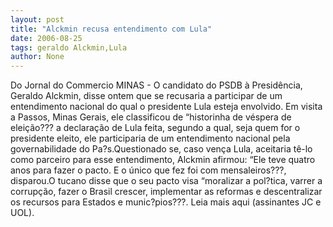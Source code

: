 ```yaml
---
layout: post
title: "Alckmin recusa entendimento com Lula"
date: 2006-08-25
tags: geraldo Alckmin,Lula
author: None
---
```

Do Jornal do Commercio
MINAS - O candidato do PSDB à Presidência, Geraldo Alckmin, disse ontem que se recusaria a participar de um entendimento nacional do qual o presidente Lula esteja envolvido. 
Em visita a Passos, Minas Gerais, ele classificou de “historinha de véspera de eleição??? a declaração de Lula feita, segundo a qual, seja quem for o presidente eleito, ele participaria de um entendimento nacional pela governabilidade do Pa?s.Questionado se, caso vença Lula, aceitaria tê-lo como parceiro para esse entendimento, Alckmin afirmou: “Ele teve quatro anos para fazer o pacto. E o único que fez foi com mensaleiros???, disparou.O tucano disse que o seu pacto visa “moralizar a pol?tica, varrer a corrupção, fazer o Brasil crescer,
 implementar as reformas e descentralizar os recursos para Estados e munic?pios???.
Leia mais aqui (assinantes JC e UOL). 